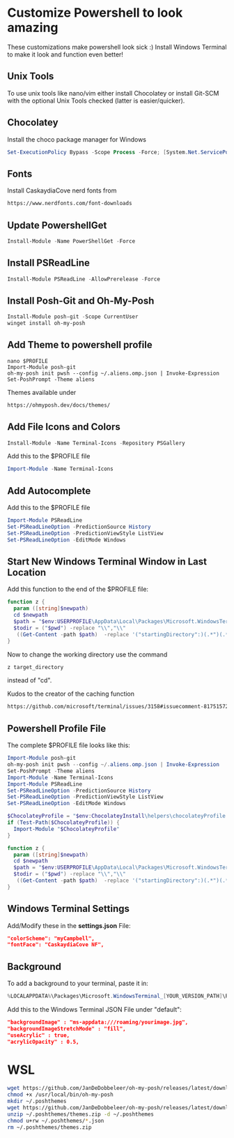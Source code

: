 # Customize Powershell to look amazing

These customizations make powershell look sick :) 
Install Windows Terminal to make it look and function even better!

## Unix Tools

To use unix tools like nano/vim either install Chocolatey or install Git-SCM with the optional Unix Tools checked (latter is easier/quicker).

## Chocolatey

Install the choco package manager for Windows

```powershell
Set-ExecutionPolicy Bypass -Scope Process -Force; [System.Net.ServicePointManager]::SecurityProtocol = [System.Net.ServicePointManager]::SecurityProtocol -bor 3072; iex ((New-Object System.Net.WebClient).DownloadString('https://community.chocolatey.org/install.ps1'))
```

## Fonts

Install CaskaydiaCove nerd fonts from

```html
https://www.nerdfonts.com/font-downloads
```

## Update PowershellGet

```powershell
Install-Module -Name PowerShellGet -Force
```

## Install PSReadLine

```powershell
Install-Module PSReadLine -AllowPrerelease -Force
```

## Install Posh-Git and Oh-My-Posh

```powershell
Install-Module posh-git -Scope CurrentUser
winget install oh-my-posh
```

## Add Theme to powershell profile

```
nano $PROFILE
Import-Module posh-git
oh-my-posh init pwsh --config ~/.aliens.omp.json | Invoke-Expression
Set-PoshPrompt -Theme aliens
```

Themes available under 

```html
https://ohmyposh.dev/docs/themes/
```

## Add File Icons and Colors

```powershell
Install-Module -Name Terminal-Icons -Repository PSGallery
```

Add this to the $PROFILE file

```powershell
Import-Module -Name Terminal-Icons
```

## Add Autocomplete

Add this to the $PROFILE file

```powershell
Import-Module PSReadLine
Set-PSReadLineOption -PredictionSource History
Set-PSReadLineOption -PredictionViewStyle ListView
Set-PSReadLineOption -EditMode Windows
```

## Start New Windows Terminal Window in Last Location

Add this function to the end of the $PROFILE file:

```powershell
function z {
  param ([string]$newpath)
  cd $newpath
  $path = "$env:USERPROFILE\AppData\Local\Packages\Microsoft.WindowsTerminal_[YOUR_WT_VERSION]\LocalState\settings.json" 
  $todir = ("$pwd") -replace "\\","\\"  
   ((Get-Content -path $path)  -replace '("startingDirectory":)(.*")(.*)', ("`$1`"$todir`"`$3")) | Set-Content -Path $path
}
```

Now to change the working directory use the command 

```powershell
z target_directory
```

instead of "cd".

Kudos to the creator of the caching function 

```html
https://github.com/microsoft/terminal/issues/3158#issuecomment-817515727
```

## Powershell Profile File

The complete $PROFILE file looks like this:

```powershell
Import-Module posh-git
oh-my-posh init pwsh --config ~/.aliens.omp.json | Invoke-Expression
Set-PoshPrompt -Theme aliens
Import-Module -Name Terminal-Icons
Import-Module PSReadLine
Set-PSReadLineOption -PredictionSource History
Set-PSReadLineOption -PredictionViewStyle ListView
Set-PSReadLineOption -EditMode Windows

$ChocolateyProfile = "$env:ChocolateyInstall\helpers\chocolateyProfile.psm1"
if (Test-Path($ChocolateyProfile)) {
  Import-Module "$ChocolateyProfile"
}

function z {
  param ([string]$newpath)
  cd $newpath
  $path = "$env:USERPROFILE\AppData\Local\Packages\Microsoft.WindowsTerminal_[YOUR_WT_VERSION]\LocalState\settings.json" 
  $todir = ("$pwd") -replace "\\","\\"  
   ((Get-Content -path $path)  -replace '("startingDirectory":)(.*")(.*)', ("`$1`"$todir`"`$3")) | Set-Content -Path $path
}
```

## Windows Terminal Settings

Add/Modify these in the **settings.json** File:

```json
"colorScheme": "myCampbell",
"fontFace": "CaskaydiaCove NF",
```

## Background

To add a background to your terminal, paste it in: 

```powershell
%LOCALAPPDATA%\Packages\Microsoft.WindowsTerminal_[YOUR_VERSION_PATH]\RoamingState
```

Add this to the Windows Terminal JSON File under "default":

```json
"backgroundImage" : "ms-appdata:///roaming/yourimage.jpg",
"backgroundImageStretchMode" : "fill",
"useAcrylic" : true,
"acrylicOpacity" : 0.5,
```

# WSL

```bash
wget https://github.com/JanDeDobbeleer/oh-my-posh/releases/latest/download/posh-linux-amd64 -O /usr/local/bin/oh-my-posh
chmod +x /usr/local/bin/oh-my-posh
mkdir ~/.poshthemes
wget https://github.com/JanDeDobbeleer/oh-my-posh/releases/latest/download/themes.zip -O ~/.poshthemes/themes.zip
unzip ~/.poshthemes/themes.zip -d ~/.poshthemes
chmod u+rw ~/.poshthemes/*.json
rm ~/.poshthemes/themes.zip
```

